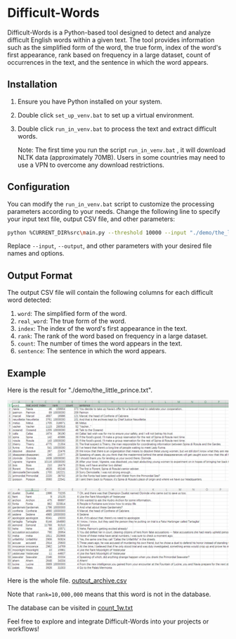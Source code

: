 # Difficult-Words

Difficult-Words is a Python-based tool designed to detect and analyze difficult English words within a given text. The tool provides information such as the simplified form of the word, the true form, index of the word's first appearance, rank based on frequency in a large dataset, count of occurrences in the text, and the sentence in which the word appears.

## Installation

1. Ensure you have Python installed on your system.

2. Double click `set_up_venv.bat` to set up a virtual environment.

3. Double click `run_in_venv.bat` to process the text and extract difficult words.

    Note: The first time you run the script `run_in_venv.bat` , it will download NLTK data (approximately 70MB). Users in some countries may need to use a VPN to overcome any download restrictions.

## Configuration

You can modify the `run_in_venv.bat` script to customize the processing parameters according to your needs. Change the following line to specify your input text file, output CSV file, and other parameters:

```bash
python %CURRENT_DIR%src\main.py --threshold 10000 --input "./demo/the_little_prince.txt" --output "output.csv" --sort_by "rank"
```

Replace `--input`, `--output`, and other parameters with your desired file names and options.

## Output Format

The output CSV file will contain the following columns for each difficult word detected:

1. `word`: The simplified form of the word.
2. `real_word`: The true form of the word.
3. `index`: The index of the word's first appearance in the text.
4. `rank`: The rank of the word based on frequency in a large dataset.
5. `count`: The number of times the word appears in the text.
6. `sentence`: The sentence in which the word appears.

## Example

Here is the result for "./demo/the_little_prince.txt".

![](./demo/demo1.png)

![](./demo/demo2.png)

Here is the whole file.
[output_archive.csv](demo/output_archive.csv)

Note that `rank=10,000,000` means that this word  is not in the database.

The database can be visited in [count_1w.txt](http://norvig.com/ngrams/count_1w.txt)

Feel free to explore and integrate Difficult-Words into your projects or workflows!
